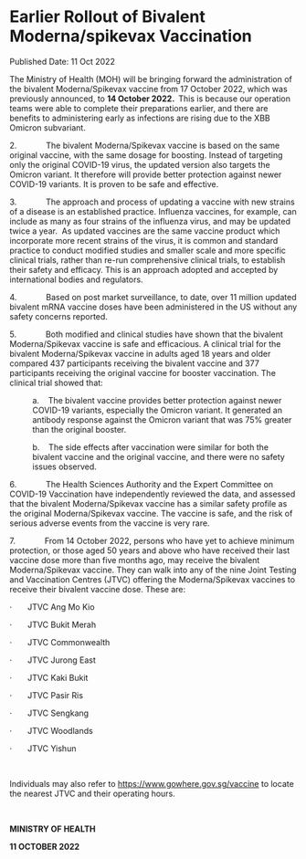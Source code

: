 <html>
    <meta http-equiv="Content-Type" content="text/html; charset=utf-8"/>
    <meta charset="utf-8"/>
    <title>Earlier Rollout of Bivalent  Moderna/spikevax Vaccination </title>
    <body><h1>Earlier Rollout of Bivalent  Moderna/spikevax Vaccination </h1>
    <p>Published Date: 11 Oct 2022</p> <p>The Ministry of Health (MOH) will be bringing forward the administration of the bivalent Moderna/Spikevax vaccine from 17 October 2022, which was previously announced, to <strong>14 October 2022.&nbsp; </strong>This is because our operation teams were able to complete their preparations earlier, and there are benefits to administering early as infections are rising due to the XBB Omicron subvariant.&nbsp;</p><p>2.&nbsp;&nbsp;&nbsp;&nbsp;&nbsp;&nbsp;&nbsp;&nbsp;&nbsp;&nbsp;&nbsp;&nbsp; The bivalent Moderna/Spikevax vaccine is based on the same original vaccine, with the same dosage for boosting. Instead of targeting only the original COVID-19 virus, the updated version also targets the Omicron variant. It therefore will provide better protection against newer COVID-19 variants. It is proven to be safe and effective.</p><p>3.&nbsp;&nbsp;&nbsp;&nbsp;&nbsp;&nbsp;&nbsp;&nbsp;&nbsp;&nbsp;&nbsp;&nbsp; The approach and process of updating a vaccine with new strains of a disease is an established practice. Influenza vaccines, for example, can include as many as four strains of the influenza virus, and may be updated twice a year.&nbsp; As updated vaccines are the same vaccine product which incorporate more recent strains of the virus, it is common and standard practice to conduct modified studies and smaller scale and more specific clinical trials, rather than re-run comprehensive clinical trials, to establish their safety and efficacy. This is an approach adopted and accepted by international bodies and regulators.</p><p>4.&nbsp;&nbsp;&nbsp;&nbsp;&nbsp;&nbsp;&nbsp;&nbsp;&nbsp;&nbsp;&nbsp;&nbsp; Based on post market surveillance, to date, over 11 million updated bivalent mRNA vaccine doses have been administered in the US without any safety concerns reported.</p><p>5.&nbsp;&nbsp;&nbsp;&nbsp;&nbsp;&nbsp;&nbsp;&nbsp;&nbsp;&nbsp;&nbsp;&nbsp; Both modified and clinical studies have shown that the bivalent Moderna/Spikevax vaccine is safe and efficacious. A clinical trial for the bivalent Moderna/Spikevax vaccine in adults aged 18 years and older compared 437 participants receiving the bivalent vaccine and 377 participants receiving the original vaccine for booster vaccination. The clinical trial showed that:</p><p style="margin-left: 40px;">a.&nbsp;&nbsp;&nbsp; The bivalent vaccine provides better protection against newer COVID-19 variants, especially the Omicron variant. It generated an antibody response against the Omicron variant that was 75% greater than the original booster.</p><p style="margin-left: 40px;">b.&nbsp;&nbsp;&nbsp; The side effects after vaccination were similar for both the bivalent vaccine and the original vaccine, and there were no safety issues observed.</p><p>6.&nbsp;&nbsp;&nbsp;&nbsp;&nbsp;&nbsp;&nbsp;&nbsp;&nbsp;&nbsp;&nbsp;&nbsp; The Health Sciences Authority and the Expert Committee on COVID-19 Vaccination have independently reviewed the data, and assessed that the bivalent Moderna/Spikevax vaccine has a similar safety profile as the original Moderna/Spikevax vaccine. The vaccine is safe, and the risk of serious adverse events from the vaccine is very rare.</p><p>7.&nbsp;&nbsp;&nbsp;&nbsp;&nbsp;&nbsp;&nbsp;&nbsp;&nbsp;&nbsp;&nbsp;&nbsp; From 14 October 2022, persons who have yet to achieve minimum protection, or those aged 50 years and above who have received their last vaccine dose more than five months ago, may receive the bivalent Moderna/Spikevax vaccine. They can walk into any of the nine Joint Testing and Vaccination Centres (JTVC) offering the Moderna/Spikevax vaccines to receive their bivalent vaccine dose. These are:</p><p>·&nbsp;&nbsp;&nbsp;&nbsp;&nbsp;&nbsp; JTVC Ang Mo Kio</p><p>·&nbsp;&nbsp;&nbsp;&nbsp;&nbsp;&nbsp; JTVC Bukit Merah</p><p>·&nbsp;&nbsp;&nbsp;&nbsp;&nbsp;&nbsp; JTVC Commonwealth</p><p>·&nbsp;&nbsp;&nbsp;&nbsp;&nbsp;&nbsp; JTVC Jurong East</p><p>·&nbsp;&nbsp;&nbsp;&nbsp;&nbsp;&nbsp; JTVC Kaki Bukit</p><p>·&nbsp;&nbsp;&nbsp;&nbsp;&nbsp;&nbsp; JTVC Pasir Ris</p><p>·&nbsp;&nbsp;&nbsp;&nbsp;&nbsp;&nbsp; JTVC Sengkang</p><p>·&nbsp;&nbsp;&nbsp;&nbsp;&nbsp;&nbsp; JTVC Woodlands</p><p>·&nbsp;&nbsp;&nbsp;&nbsp;&nbsp;&nbsp; JTVC Yishun</p><p>&nbsp;</p><p>Individuals may also refer to <a href="https://www.gowhere.gov.sg/vaccine" title="" class="" target="">https://www.gowhere.gov.sg/vaccine</a>&nbsp;to locate the nearest JTVC and their operating hours.</p><p>&nbsp;</p><p><strong>MINISTRY OF HEALTH</strong></p><div><p><strong>11 OCTOBER 2022</strong></p></div></body>
</html>